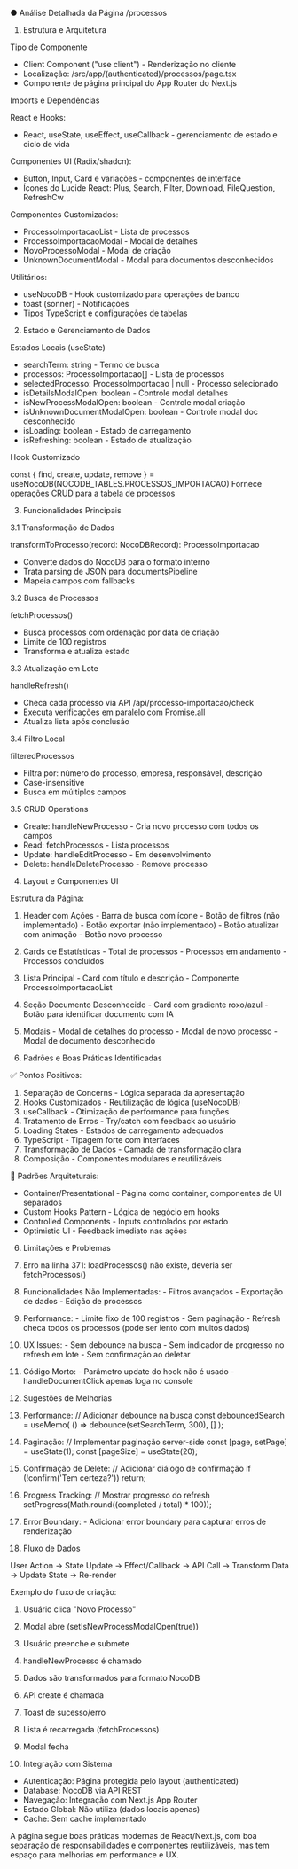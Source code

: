 ● Análise Detalhada da Página /processos

  1. Estrutura e Arquitetura

  Tipo de Componente

  - Client Component ("use client") - Renderização no cliente
  - Localização: /src/app/(authenticated)/processos/page.tsx
  - Componente de página principal do App Router do Next.js

  Imports e Dependências

  React e Hooks:
  - React, useState, useEffect, useCallback - gerenciamento de estado e ciclo de vida

  Componentes UI (Radix/shadcn):
  - Button, Input, Card e variações - componentes de interface
  - Ícones do Lucide React: Plus, Search, Filter, Download, FileQuestion, RefreshCw

  Componentes Customizados:
  - ProcessoImportacaoList - Lista de processos
  - ProcessoImportacaoModal - Modal de detalhes
  - NovoProcessoModal - Modal de criação
  - UnknownDocumentModal - Modal para documentos desconhecidos

  Utilitários:
  - useNocoDB - Hook customizado para operações de banco
  - toast (sonner) - Notificações
  - Tipos TypeScript e configurações de tabelas

  2. Estado e Gerenciamento de Dados

  Estados Locais (useState)

  - searchTerm: string - Termo de busca
  - processos: ProcessoImportacao[] - Lista de processos
  - selectedProcesso: ProcessoImportacao | null - Processo selecionado
  - isDetailsModalOpen: boolean - Controle modal detalhes
  - isNewProcessModalOpen: boolean - Controle modal criação
  - isUnknownDocumentModalOpen: boolean - Controle modal doc desconhecido
  - isLoading: boolean - Estado de carregamento
  - isRefreshing: boolean - Estado de atualização

  Hook Customizado

  const { find, create, update, remove } = useNocoDB(NOCODB_TABLES.PROCESSOS_IMPORTACAO)
  Fornece operações CRUD para a tabela de processos

  3. Funcionalidades Principais

  3.1 Transformação de Dados

  transformToProcesso(record: NocoDBRecord): ProcessoImportacao
  - Converte dados do NocoDB para o formato interno
  - Trata parsing de JSON para documentsPipeline
  - Mapeia campos com fallbacks

  3.2 Busca de Processos

  fetchProcessos()
  - Busca processos com ordenação por data de criação
  - Limite de 100 registros
  - Transforma e atualiza estado

  3.3 Atualização em Lote

  handleRefresh()
  - Checa cada processo via API /api/processo-importacao/check
  - Executa verificações em paralelo com Promise.all
  - Atualiza lista após conclusão

  3.4 Filtro Local

  filteredProcessos
  - Filtra por: número do processo, empresa, responsável, descrição
  - Case-insensitive
  - Busca em múltiplos campos

  3.5 CRUD Operations

  - Create: handleNewProcesso - Cria novo processo com todos os campos
  - Read: fetchProcessos - Lista processos
  - Update: handleEditProcesso - Em desenvolvimento
  - Delete: handleDeleteProcesso - Remove processo

  4. Layout e Componentes UI

  Estrutura da Página:

  1. Header com Ações
    - Barra de busca com ícone
    - Botão de filtros (não implementado)
    - Botão exportar (não implementado)
    - Botão atualizar com animação
    - Botão novo processo
  2. Cards de Estatísticas
    - Total de processos
    - Processos em andamento
    - Processos concluídos
  3. Lista Principal
    - Card com título e descrição
    - Componente ProcessoImportacaoList
  4. Seção Documento Desconhecido
    - Card com gradiente roxo/azul
    - Botão para identificar documento com IA
  5. Modais
    - Modal de detalhes do processo
    - Modal de novo processo
    - Modal de documento desconhecido

  5. Padrões e Boas Práticas Identificadas

  ✅ Pontos Positivos:

  1. Separação de Concerns - Lógica separada da apresentação
  2. Hooks Customizados - Reutilização de lógica (useNocoDB)
  3. useCallback - Otimização de performance para funções
  4. Tratamento de Erros - Try/catch com feedback ao usuário
  5. Loading States - Estados de carregamento adequados
  6. TypeScript - Tipagem forte com interfaces
  7. Transformação de Dados - Camada de transformação clara
  8. Composição - Componentes modulares e reutilizáveis

  🔧 Padrões Arquiteturais:

  - Container/Presentational - Página como container, componentes de UI separados
  - Custom Hooks Pattern - Lógica de negócio em hooks
  - Controlled Components - Inputs controlados por estado
  - Optimistic UI - Feedback imediato nas ações

  6. Limitações e Problemas

  1. Erro na linha 371: loadProcessos() não existe, deveria ser fetchProcessos()
  2. Funcionalidades Não Implementadas:
    - Filtros avançados
    - Exportação de dados
    - Edição de processos
  3. Performance:
    - Limite fixo de 100 registros
    - Sem paginação
    - Refresh checa todos os processos (pode ser lento com muitos dados)
  4. UX Issues:
    - Sem debounce na busca
    - Sem indicador de progresso no refresh em lote
    - Sem confirmação ao deletar
  5. Código Morto:
    - Parâmetro update do hook não é usado
    - handleDocumentClick apenas loga no console

  7. Sugestões de Melhorias

  1. Performance:
  // Adicionar debounce na busca
  const debouncedSearch = useMemo(
    () => debounce(setSearchTerm, 300),
    []
  );
  2. Paginação:
  // Implementar paginação server-side
  const [page, setPage] = useState(1);
  const [pageSize] = useState(20);
  3. Confirmação de Delete:
  // Adicionar diálogo de confirmação
  if (!confirm('Tem certeza?')) return;
  4. Progress Tracking:
  // Mostrar progresso do refresh
  setProgress(Math.round((completed / total) * 100));
  5. Error Boundary:
    - Adicionar error boundary para capturar erros de renderização

  8. Fluxo de Dados

  User Action → State Update → Effect/Callback → API Call → Transform Data → Update State → Re-render

  Exemplo do fluxo de criação:
  1. Usuário clica "Novo Processo"
  2. Modal abre (setIsNewProcessModalOpen(true))
  3. Usuário preenche e submete
  4. handleNewProcesso é chamado
  5. Dados são transformados para formato NocoDB
  6. API create é chamada
  7. Toast de sucesso/erro
  8. Lista é recarregada (fetchProcessos)
  9. Modal fecha

  9. Integração com Sistema

  - Autenticação: Página protegida pelo layout (authenticated)
  - Database: NocoDB via API REST
  - Navegação: Integração com Next.js App Router
  - Estado Global: Não utiliza (dados locais apenas)
  - Cache: Sem cache implementado

  A página segue boas práticas modernas de React/Next.js, com boa separação de responsabilidades e componentes reutilizáveis, mas tem espaço para melhorias em performance e UX.